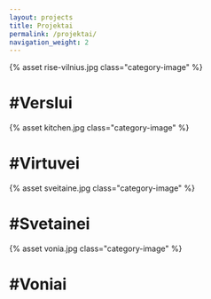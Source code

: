 ```yaml
---
layout: projects
title: Projektai
permalink: /projektai/
navigation_weight: 2
---
```


<div class="wrapper">
    <div class="row">
        <div class="category col-lg-6 col-md-6 col-sm-6 col-xs-12">
            {% asset rise-vilnius.jpg class="category-image" %}
            <h1 class="category-title">#Verslui</h1>
        </div>
        <div class="category col-lg-6 col-md-6 col-sm-6 col-xs-12">
            {% asset kitchen.jpg class="category-image" %}
            <h1 class="category-title">#Virtuvei</h1>
        </div>
        <div class="category col-lg-6 col-md-6 col-sm-6 col-xs-12">
            {% asset sveitaine.jpg class="category-image" %}
            <h1 class="category-title">#Svetainei</h1>
        </div>
        <div class="category col-lg-6 col-md-6 col-sm-6 col-xs-12">
            {% asset vonia.jpg class="category-image" %}
            <h1 class="category-title">#Voniai</h1>
        </div>
    </div>
</div>
